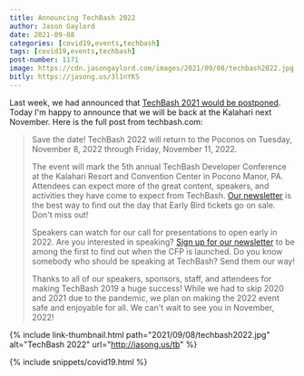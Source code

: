 ```yaml
---
title: Announcing TechBash 2022
author: Jason Gaylord
date: 2021-09-08
categories: [covid19,events,techbash]
tags: [covid19,events,techbash]
post-number: 1171
image: https://cdn.jasongaylord.com/images/2021/09/08/techbash2022.jpg
bitly: https://jasong.us/3l1nYKS
---
```


Last week, we had announced that [TechBash 2021 would be postponed](https://jasong.us/3zxJD37). Today I'm happy to announce that we will be back at the Kalahari next November. Here is the full post from techbash.com:

> Save the date! TechBash 2022 will return to the Poconos on Tuesday, November 8, 2022 through Friday, November 11, 2022.
> 
> The event will mark the 5th annual TechBash Developer Conference at the Kalahari Resort and Convention Center in Pocono Manor, PA. Attendees can expect more of the great content, speakers, and activities they have come to expect from TechBash. [Our newsletter](https://jasong.us/3rXsRHP) is the best way to find out the day that Early Bird tickets go on sale. Don't miss out!
> 
> Speakers can watch for our call for presentations to open early in 2022. Are you interested in speaking? [Sign up for our newsletter](https://jasong.us/3rXsRHP) to be among the first to find out when the CFP is launched. Do you know somebody who should be speaking at TechBash? Send them our way!
> 
> Thanks to all of our speakers, sponsors, staff, and attendees for making TechBash 2019 a huge success! While we had to skip 2020 and 2021 due to the pandemic, we plan on making the 2022 event safe and enjoyable for all. We can't wait to see you in November, 2022!

{% include link-thumbnail.html path="2021/09/08/techbash2022.jpg" alt="TechBash 2022" url="http://jasong.us/tb" %}

{% include snippets/covid19.html %}